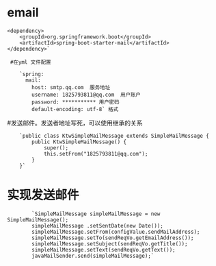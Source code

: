 # email

    <dependency>
        <groupId>org.springframework.boot</groupId>
        <artifactId>spring-boot-starter-mail</artifactId>
    </dependency>`
`
   #在yml 文件配置`

        `spring:
          mail:
            host: smtp.qq.com  服务地址
            username: 1825793811@qq.com  用户账户
            password: *********** 用户密码
            default-encoding: utf-8` 格式

   #发送邮件。发送者地址写死，可以使用继承的关系

        `public class KtwSimpleMailMessage extends SimpleMailMessage {
            public KtwSimpleMailMessage() {
                super();
                this.setFrom("1825793811@qq.com");
            }
        }`

   # 实现发送邮件
            `SimpleMailMessage simpleMailMessage = new SimpleMailMessage();
            simpleMailMessage .setSentDate(new Date());
            simpleMailMessage.setFrom(configValue.sendMailAddress);
            simpleMailMessage.setTo(sendReqVo.getEmailAddress());
            simpleMailMessage.setSubject(sendReqVo.getTitle());
            simpleMailMessage.setText(sendReqVo.getText());
            javaMailSender.send(simpleMailMessage);`